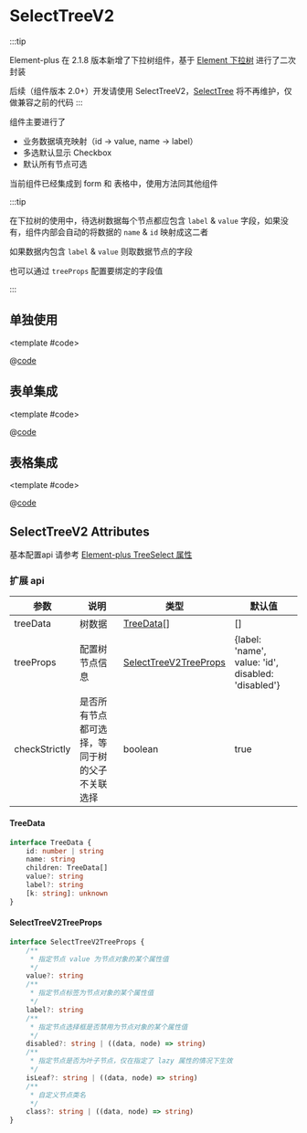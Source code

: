 # SelectTreeV2

:::tip

Element-plus 在 2.1.8 版本新增了下拉树组件，基于 [Element 下拉树](https://element-plus.gitee.io/zh-CN/component/tree-select.html#treeselect-%E6%A0%91%E5%BD%A2%E9%80%89%E6%8B%A9) 进行了二次封装

后续（组件版本 2.0+）开发请使用 SelectTreeV2，[SelectTree](./SelectTree.md) 将不再维护，仅做兼容之前的代码
:::

组件主要进行了

* 业务数据填充映射（id -> value, name -> label）
* 多选默认显示 Checkbox
* 默认所有节点可选

当前组件已经集成到 form 和 表格中，使用方法同其他组件

:::tip

在下拉树的使用中，待选树数据每个节点都应包含 `label` & `value` 字段，如果没有，组件内部会自动的将数据的 `name` & `id` 映射成这二者

如果数据内包含 `label` & `value` 则取数据节点的字段

也可以通过 `treeProps` 配置要绑定的字段值

:::

## 单独使用

<demo-block>

<SelectTreeV2-demo1 />

<template #code>

@[code](@demoroot/SelectTreeV2/demo1.vue)

</template>

</demo-block>

## 表单集成

<demo-block>

<SelectTreeV2-demo2 />

<template #code>

@[code](@demoroot/SelectTreeV2/demo2.vue)

</template>

</demo-block>

## 表格集成

<demo-block>

<SelectTreeV2-demo3 />

<template #code>

@[code](@demoroot/SelectTreeV2/demo3.vue)

</template>

</demo-block>

## SelectTreeV2 Attributes

基本配置api 请参考 [Element-plus TreeSelect 属性](https://element-plus.gitee.io/zh-CN/component/tree-select.html#treeselect-%E5%B1%9E%E6%80%A7)

### 扩展 api

参数|说明|类型|默认值
-----|-----|-----|-----
treeData | 树数据 | [TreeData](#treedata)[] | []
treeProps | 配置树节点信息 | [SelectTreeV2TreeProps](#selecttreev2treeprops) | {label: 'name', value: 'id', disabled: 'disabled'}
checkStrictly | 是否所有节点都可选择，等同于树的父子不关联选择 | boolean | true

#### TreeData

```ts
interface TreeData {
    id: number | string
    name: string
    children: TreeData[]
    value?: string
    label?: string
    [k: string]: unknown
}
```

#### SelectTreeV2TreeProps

```ts
interface SelectTreeV2TreeProps {
    /**
     * 指定节点 value 为节点对象的某个属性值
     */
    value?: string
    /**
     * 指定节点标签为节点对象的某个属性值
     */
    label?: string
    /**
     * 指定节点选择框是否禁用为节点对象的某个属性值
     */
    disabled?: string | ((data, node) => string)
    /**
     * 指定节点是否为叶子节点，仅在指定了 lazy 属性的情况下生效
     */
    isLeaf?: string | ((data, node) => string)
    /**
     * 自定义节点类名
     */
    class?: string | ((data, node) => string)
}
```
